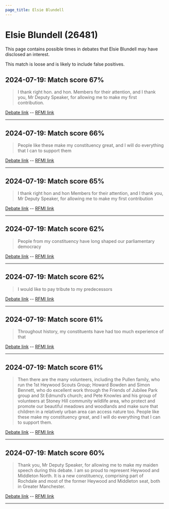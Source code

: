 ```yaml
---
page_title: Elsie Blundell
---
```


# Elsie Blundell  (26481)

This page contains possible times in debates that Elsie Blundell may have disclosed an interest.

This match is loose and is likely to include false positives. 



## 2024-07-19: Match score 67%

>I thank right hon. and hon. Members for their attention, and I thank you, Mr Deputy Speaker, for allowing me to make my first contribution.

[Debate link](https://www.theyworkforyou.com/debates/?id=2024-07-19b.351.3)  --  [RFMI link](https://www.theyworkforyou.com/mp/26481/register)


---



## 2024-07-19: Match score 66%

>People like these make my constituency great, and I will do everything that I can to support them

[Debate link](https://www.theyworkforyou.com/debates/?id=2024-07-19b.351.3)  --  [RFMI link](https://www.theyworkforyou.com/mp/26481/register)


---



## 2024-07-19: Match score 65%

>I thank right hon and hon Members for their attention, and I thank you, Mr Deputy Speaker, for allowing me to make my first contribution

[Debate link](https://www.theyworkforyou.com/debates/?id=2024-07-19b.351.3)  --  [RFMI link](https://www.theyworkforyou.com/mp/26481/register)


---



## 2024-07-19: Match score 62%

>People from my constituency have long shaped our parliamentary democracy

[Debate link](https://www.theyworkforyou.com/debates/?id=2024-07-19b.351.3)  --  [RFMI link](https://www.theyworkforyou.com/mp/26481/register)


---



## 2024-07-19: Match score 62%

>I would like to pay tribute to my predecessors

[Debate link](https://www.theyworkforyou.com/debates/?id=2024-07-19b.351.3)  --  [RFMI link](https://www.theyworkforyou.com/mp/26481/register)


---



## 2024-07-19: Match score 61%

>Throughout history, my constituents have had too much experience of that

[Debate link](https://www.theyworkforyou.com/debates/?id=2024-07-19b.351.3)  --  [RFMI link](https://www.theyworkforyou.com/mp/26481/register)


---



## 2024-07-19: Match score 61%

>Then there are the many volunteers, including the Pullen family, who run the 1st Heywood Scouts Group; Howard Bowden and Simon Bennett, who do excellent work through the Friends of Jubilee Park group and St Edmund’s church; and Pete Knowles and his group of volunteers at Stoney Hill community wildlife area, who protect and promote our beautiful meadows and woodlands and make sure that children in a relatively urban area can access nature too. People like these make my constituency great, and I will do everything that I can to support them.

[Debate link](https://www.theyworkforyou.com/debates/?id=2024-07-19b.351.3)  --  [RFMI link](https://www.theyworkforyou.com/mp/26481/register)


---



## 2024-07-19: Match score 60%

>Thank you, Mr Deputy Speaker, for allowing me to make my maiden speech during this debate. I am so proud to represent Heywood and Middleton North. It  is a new constituency, comprising part of Rochdale and most of the former Heywood and Middleton seat, both in Greater Manchester.

[Debate link](https://www.theyworkforyou.com/debates/?id=2024-07-19b.351.3)  --  [RFMI link](https://www.theyworkforyou.com/mp/26481/register)


---

